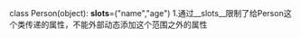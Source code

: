 class Person(object):
    __slots__=("name","age")
1.通过__slots__限制了给Person这个类传递的属性，不能外部动态添加这个范围之外的属性